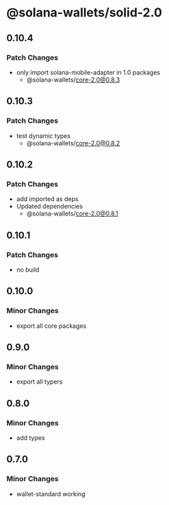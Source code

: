 # @solana-wallets/solid-2.0

## 0.10.4

### Patch Changes

- only import solana-mobile-adapter in 1.0 packages
  - @solana-wallets/core-2.0@0.8.3

## 0.10.3

### Patch Changes

- test dynamic types
  - @solana-wallets/core-2.0@0.8.2

## 0.10.2

### Patch Changes

- add imported as deps
- Updated dependencies
  - @solana-wallets/core-2.0@0.8.1

## 0.10.1

### Patch Changes

- no build

## 0.10.0

### Minor Changes

- export all core packages

## 0.9.0

### Minor Changes

- export all typers

## 0.8.0

### Minor Changes

- add types

## 0.7.0

### Minor Changes

- wallet-standard working
